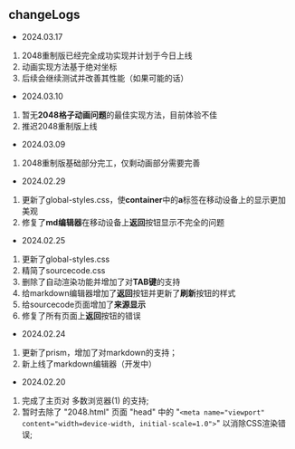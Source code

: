 ## changeLogs

- 2024.03.17
1. 2048重制版已经完全成功实现并计划于今日上线
2. 动画实现方法基于绝对坐标
3. 后续会继续测试并改善其性能（如果可能的话）

- 2024.03.10
1. 暂无**2048格子动画问题**的最佳实现方法，目前体验不佳
2. 推迟2048重制版上线

- 2024.03.09
1. 2048重制版基础部分完工，仅剩动画部分需要完善

- 2024.02.29
1. 更新了global-styles.css，使**container**中的**a**标签在移动设备上的显示更加美观
2. 修复了**md编辑器**在移动设备上**返回**按钮显示不完全的问题

- 2024.02.25
1. 更新了global-styles.css
2. 精简了sourcecode.css
3. 删除了自动渲染功能并增加了对**TAB键**的支持
4. 给markdown编辑器增加了**返回**按钮并更新了**刷新**按钮的样式
5. 给sourcecode页面增加了**来源显示**
6. 修复了所有页面上**返回**按钮的错误

- 2024.02.24
1. 更新了prism，增加了对markdown的支持；
2. 新上线了markdown编辑器（开发中）

- 2024.02.20
1. 完成了主页对 多数浏览器(1) 的支持;  
2. 暂时去除了 "2048.html" 页面 "head" 中的 "`<meta name="viewport" content="width=device-width, initial-scale=1.0">`" 以消除CSS渲染错误;
